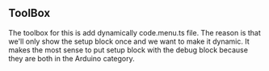 ## ToolBox

The toolbox for this is add dynamically code.menu.ts file. The reason is that we'll only show the setup block once and we want to make it dynamic. It makes the most sense to put setup block with the debug block because they are both in the Arduino category.
